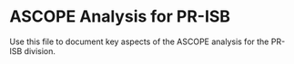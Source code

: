 # ASCOPE Analysis for PR-ISB

Use this file to document key aspects of the ASCOPE analysis for the PR-ISB division.
